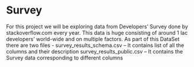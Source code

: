 # Survey
For this project we will be exploring data from Developers’ Survey done by stackoverflow.com every year. This data is huge consisting of around 1 lac developers’ world-wide and on multiple factors.    As part of this DataSet there are two files -    survey_results_schema.csv – It contains list of all the columns and their description  survey_results_public.csv – It contains the Survey data corresponding to different columns
